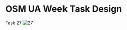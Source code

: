 # OSM UA Week Task Design
Task 27
![27](gontsa.github.com/osm-ua-week-task-cover/final-task-covers/27_small.jpg)
